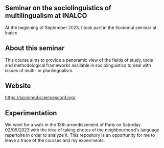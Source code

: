 ## Seminar on the sociolinguistics of multilingualism at INALCO
At the beginning of September 2023, I took part in the Sociomul seminar at Inalco. 

## About this seminar
This course aims to provide a panoramic view of the fields of study, tools and methodological frameworks available in sociolinguistics to deal with issues of multi- or plurilingualism.

## Website
https://sociomul.sciencesconf.org/

## Experimentation
We went for a walk in the 13th arrondissement of Paris on Saturday 02/09/2023 with the idea of taking photos of the neighbourhood's language repertoire in order to analyze it. This repository is an opportunity for me to leave a trace of the courses and my experiments.

